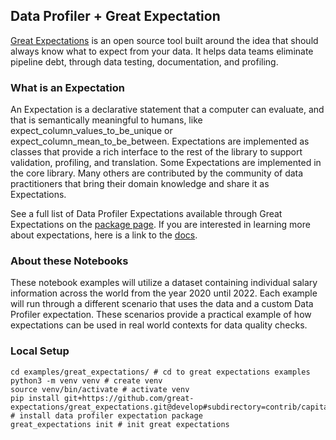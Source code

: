 ## Data Profiler + Great Expectation
[Great Expectations](https://greatexpectations.io/) is an open source tool built around the idea that should always know what to expect from your data. It helps data teams eliminate pipeline debt, through data testing, documentation, and profiling.

### What is an Expectation
An Expectation is a declarative statement that a computer can evaluate, and that is semantically meaningful to humans, like expect_column_values_to_be_unique or expect_column_mean_to_be_between. 
Expectations are implemented as classes that provide a rich interface to the rest of the library to support validation, profiling, and translation. 
Some Expectations are implemented in the core library. 
Many others are contributed by the community of data practitioners that bring their domain knowledge and share it as Expectations.

See a full list of Data Profiler Expectations available through Great Expectations on the [package page](https://greatexpectations.io/packages/capitalone_dataprofiler_expectations). 
If you are interested in learning more about expectations, here is a link to the [docs](https://greatexpectations.io/expectations).

### About these Notebooks
These notebook examples will utilize a dataset containing individual salary information across the world from the year 2020 until 2022.
Each example will run through a different scenario that uses the data and a custom Data Profiler expectation. 
These scenarios provide a practical example of how expectations can be used in real world contexts for data quality checks.

### Local Setup
```shell
cd examples/great_expectations/ # cd to great expectations examples
python3 -m venv venv # create venv
source venv/bin/activate # activate venv
pip install git+https://github.com/great-expectations/great_expectations.git@develop#subdirectory=contrib/capitalone_dataprofiler_expectations/ # install data profiler expectation package
great_expectations init # init great expectations
```
